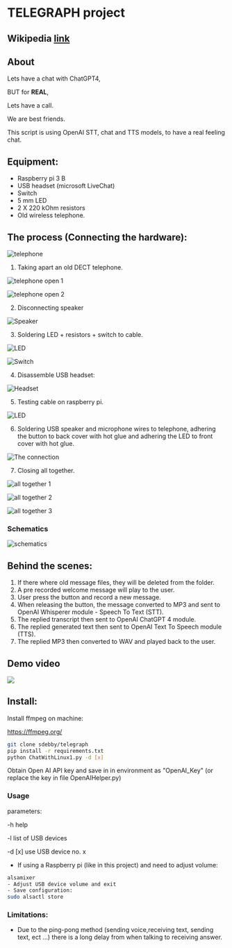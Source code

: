 # TELEGRAPH project

## Wikipedia [link](https://en.wikipedia.org/wiki/History_of_the_telephone)

## About
Lets have a chat with ChatGPT4,

BUT for **REAL**,

Lets have a call.

We are best friends. 

This script is using OpenAI STT, chat and TTS models, to have a real feeling chat.

## Equipment:
- Raspberry pi 3 B
- USB headset (microsoft LiveChat)
- Switch
- 5 mm LED
- 2 X 220 kOhm resistors
- Old wireless telephone.

## The process (Connecting the hardware):
![telephone](https://github.com/sdebby/telegraph/blob/main/Media/panasonic_dect_brezzicni_telefon_kx_tg1611fxh_PKKX-TG1611FXH.jpeg?raw=true)
1. Taking apart an old DECT telephone.
   
![telephone open 1](https://github.com/sdebby/telegraph/blob/main/Media/IMG_7527.jpg?raw=true)

![telephone open 2](https://github.com/sdebby/telegraph/blob/main/Media/IMG_7525.jpg?raw=true)

2. Disconnecting speaker

![Speaker](https://github.com/sdebby/telegraph/blob/main/Media/IMG_7528.jpg?raw=true)

3. Soldering LED + resistors + switch to cable.

![LED](https://github.com/sdebby/telegraph/blob/main/Media/IMG_7529.jpg?raw=true)

![Switch](https://github.com/sdebby/telegraph/blob/main/Media/IMG_7532.jpg?raw=true)

4. Disassemble USB headset:

![Headset](https://github.com/sdebby/telegraph/blob/main/Media/IMG_7534.jpg?raw=true)

5. Testing cable on raspberry pi.

![LED](https://github.com/sdebby/telegraph/blob/main/Media/IMG_7535.jpg?raw=true)

6. Soldering USB speaker and microphone wires to telephone, adhering the button to back cover with hot glue and adhering the LED to front cover with hot glue.
   
![The connection](https://github.com/sdebby/telegraph/blob/main/Media/IMG_7536.jpg?raw=true)

7. Closing all together.

![all together 1](https://github.com/sdebby/telegraph/blob/main/Media/IMG_7541.jpg?raw=true)

![all together 2](https://github.com/sdebby/telegraph/blob/main/Media/IMG_7542.jpg?raw=true)

![all together 3](https://github.com/sdebby/telegraph/blob/main/Media/IMG_7543.jpg?raw=true)

### Schematics
![schematics](https://github.com/sdebby/telegraph/blob/main/Media/schematic_bb.jpg?raw=true)

## Behind the scenes:
1. If there where old message files, they will be deleted from the folder.
2. A pre recorded welcome message will play to the user.
3. User press the button and record a new message.
4. When releasing the button, the message converted to MP3 and sent to OpenAI Whisperer module - Speech To Text (STT).
5. The replied transcript then sent to OpenAI ChatGPT 4 module.
6. The replied generated text then sent to OpenAI Text To Speech module (TTS).
7. The replied MP3 then converted to WAV and played back to the user.

## Demo video

[![](https://markdown-videos-api.jorgenkh.no/youtube/m34_VWeIYn8)](https://youtu.be/m34_VWeIYn8)

## Install:
Install ffmpeg on machine:

https://ffmpeg.org/

```bash
git clone sdebby/telegraph
pip install -r requirements.txt
python ChatWithLinux1.py -d [x]
```
Obtain Open AI API key and save in in environment as "OpenAI_Key" (or replace the key in file OpenAIHelper.py)

### Usage
parameters:

-h help 

-l list of USB devices

-d [x] use USB device no. x

- If using a Raspberry pi (like in this project) and need to adjust volume:
```bash
alsamixer
- Adjust USB device volume and exit
- Save configuration: 
sudo alsactl store
```

### Limitations:
- Due to the ping-pong method (sending voice,receiving text, sending text, ect ...) there is a long delay from when talking to receiving answer.